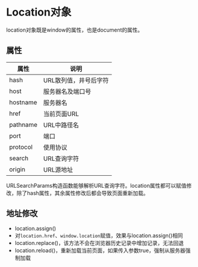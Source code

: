 # Location对象

location对象既是window的属性，也是document的属性。

## 属性

| 属性     | 说明                  |
| -------- | --------------------- |
| hash     | URL散列值，井号后字符 |
| host     | 服务器名及端口号      |
| hostname | 服务器名              |
| href     | 当前页面URL           |
| pathname | URL中路径名           |
| port     | 端口                  |
| protocol | 使用协议              |
| search   | URL查询字符           |
| origin   | URL源地址             |

URLSearchParams构造函数能够解析URL查询字符。location属性都可以赋值修改，除了hash属性，其余属性修改后都会导致页面重新加载。

## 地址修改

* location.assign()
* 对`location.href`、`window.location`赋值，效果与location.assign()相同
* location.replace()，该方法不会在浏览器历史记录中增加记录，无法回退
* location.reload()，重新加载当前页面，如果传入参数true，强制从服务器强制加载